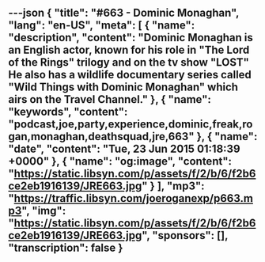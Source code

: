 ---json
{
  "title": "#663 - Dominic Monaghan",
  "lang": "en-US",
  "meta": [
    {
      "name": "description",
      "content": "Dominic Monaghan is an English actor, known for his role in \"The Lord of the Rings\" trilogy and on the tv show \"LOST\" He also has a wildlife documentary series called \"Wild Things with Dominic Monaghan\" which airs on the Travel Channel."
    },
    {
      "name": "keywords",
      "content": "podcast,joe,party,experience,dominic,freak,rogan,monaghan,deathsquad,jre,663"
    },
    {
      "name": "date",
      "content": "Tue, 23 Jun 2015 01:18:39 +0000"
    },
    {
      "name": "og:image",
      "content": "https://static.libsyn.com/p/assets/f/2/b/6/f2b6ce2eb1916139/JRE663.jpg"
    }
  ],
  "mp3": "https://traffic.libsyn.com/joeroganexp/p663.mp3",
  "img": "https://static.libsyn.com/p/assets/f/2/b/6/f2b6ce2eb1916139/JRE663.jpg",
  "sponsors": [],
  "transcription": false
}
---
<episode-header />

<timemark seconds="0" />

<transcribe-call-to-action />

<episode-footer />